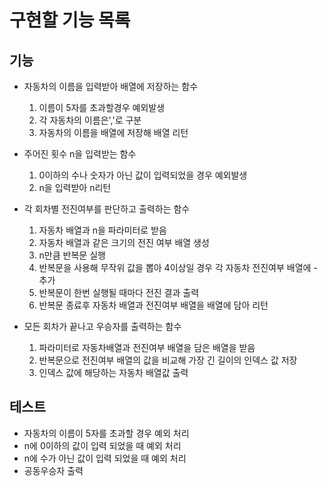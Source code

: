 # 구현할 기능 목록

## 기능

- 자동차의 이름을 입력받아 배열에 저장하는 함수

  1. 이름이 5자를 초과할경우 예외발생
  2. 각 자동차의 이름은','로 구분
  3. 자동차의 이름을 배열에 저장해 배열 리턴

- 주어진 횟수 n을 입력받는 함수

  1. 0이하의 수나 숫자가 아닌 값이 입력되었을 경우 예외발생
  2. n을 입력받아 n리턴

- 각 회차별 전진여부를 판단하고 출력하는 함수

  1. 자동차 배열과 n을 파라미터로 받음
  2. 자동차 배열과 같은 크기의 전진 여부 배열 생성
  3. n만큼 반복문 실행
  4. 반복문을 사용해 무작위 값을 뽑아 4이상일 경우 각 자동차 전진여부 배열에 -추가
  5. 반복문이 한번 실행될 때마다 전진 결과 출력
  6. 반복문 종료후 자동차 배열과 전진여부 배열을 배열에 담아 리턴

- 모든 회차가 끝나고 우승자를 출력하는 함수
  1. 파라미터로 자동차배열과 전진여부 배열을 담은 배열을 받음
  2. 반복문으로 전진여부 배열의 값을 비교해 가장 긴 길이의 인덱스 값 저장
  3. 인덱스 값에 해당하는 자동차 배열값 출력

## 테스트

- 자동차의 이름이 5자를 초과할 경우 예외 처리
- n에 0이하의 값이 입력 되었을 때 예외 처리
- n에 수가 아닌 값이 입력 되었을 때 예외 처리
- 공동우승자 출력

